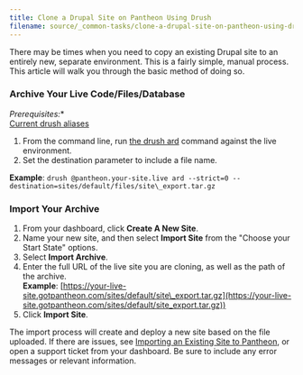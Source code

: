 ```yaml
---
title: Clone a Drupal Site on Pantheon Using Drush
filename: source/_common-tasks/clone-a-drupal-site-on-pantheon-using-drush.md
---
```


There may be times when you need to copy an existing Drupal site to an entirely new, separate environment. This is a fairly simple, manual process. This article will walk you through the basic method of doing so.

### Archive Your Live Code/Files/Database
 *Prerequisites:**  
 [Current drush aliases](/documentation/advanced-topics/drush-command-line-utility/-using-drush-on-pantheon)
 
1. From the command line, run [the drush ard](http://www.drushcommands.com/drush-6x/archive/archive-dump) command against the live environment. 
2. Set the destination parameter to include a file name.  

**Example**: `drush @pantheon.your-site.live ard --strict=0 --destination=sites/default/files/site\_export.tar.gz`

###  Import Your Archive

1. From your dashboard, click **Create A New Site**.
2. Name your new site, and then select **Import Site** from the "Choose your Start State" options. 
3. Select **Import Archive**.
4. Enter the full URL of the live site you are cloning, as well as the path of the archive.    
  **Example**: [https://your-live-site.gotpantheon.com/sites/default/site\_export.tar.gz](https://your-live-site.gotpantheon.com/sites/default/site_export.tar.gz)) 
5. Click **Import Site**.

The import process will create and deploy a new site based on the file uploaded. If there are issues, see [Importing an Existing Site to Pantheon](http://helpdesk.getpantheon.com/customer/portal/articles/361251-importing-an-existing-drupal-site-to-pantheon), or open a support ticket from your dashboard. Be sure to include any error messages or relevant information.
